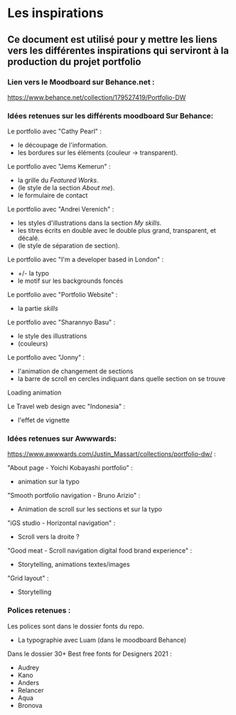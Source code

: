 # Les inspirations

## Ce document est utilisé pour y mettre les liens vers les différentes inspirations qui serviront à la production du projet portfolio

### Lien vers le Moodboard sur Behance.net : 

https://www.behance.net/collection/179527419/Portfolio-DW

### Idées retenues sur les différents moodboard Sur Behance:

Le portfolio avec "Cathy Pearl" : 

- le découpage de l'information.
- les bordures sur les éléments (couleur -> transparent).

Le portfolio avec "Jems Kemerun" :

- la grille du <i>Featured Works</i>.
- (le style de la section <i>About me</i>).
- le formulaire de contact
  
Le portfolio avec "Andrei Verenich" :

- les styles d'illustrations dans la section <i>My skills</i>.
- les titres écrits en double avec le double plus grand, transparent, et décalé.
- (le style de séparation de section).

Le portfolio avec "I'm a developer based in London" :

- +/- la typo
- le motif sur les backgrounds foncés

Le portfolio avec "Portfolio Website" :

- la partie <i>skills</i>

Le portfolio avec "Sharannyo Basu" :

- le style des illustrations
- (couleurs)

Le portfolio avec "Jonny" :

- l'animation de changement de sections
- la barre de scroll en cercles indiquant dans quelle section on se trouve

Loading animation

Le Travel web design avec "Indonesia" :

- l'effet de vignette


### Idées retenues sur Awwwards:

https://www.awwwards.com/Justin_Massart/collections/portfolio-dw/ :

"About page - Yoichi Kobayashi portfolio" :

- animation sur la typo

"Smooth portfolio navigation - Bruno Arizio" :

- Animation de scroll sur les sections et sur la typo

"iGS studio - Horizontal navigation" :

- Scroll vers la droite ?

"Good meat - Scroll navigation digital food brand experience" :

- Storytelling, animations textes/images

"Grid layout" :

- Storytelling


### Polices retenues :

Les polices sont dans le dossier fonts du repo.

- La typographie avec Luam (dans le moodboard Behance)


Dans le dossier 30+ Best free fonts for Designers 2021 :

- Audrey
- Kano
- Anders
- Relancer
- Aqua
- Bronova